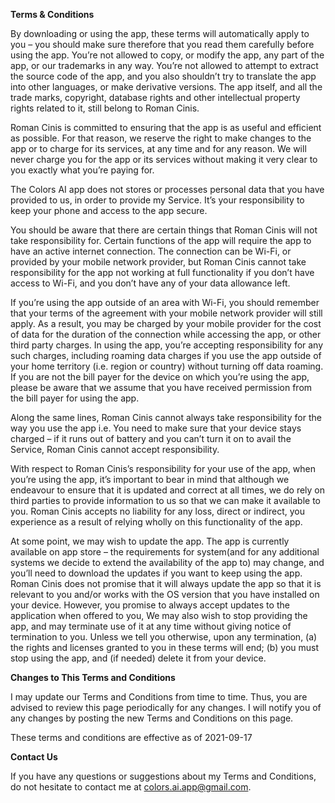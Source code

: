 **Terms & Conditions**

By downloading or using the app, these terms will automatically apply to you – you should make sure therefore that you read them carefully before using the app. You’re not allowed to copy, or modify the app, any part of the app, or our trademarks in any way. You’re not allowed to attempt to extract the source code of the app, and you also shouldn’t try to translate the app into other languages, or make derivative versions. The app itself, and all the trade marks, copyright, database rights and other intellectual property rights related to it, still belong to Roman Cinis.

Roman Cinis is committed to ensuring that the app is as useful and efficient as possible. For that reason, we reserve the right to make changes to the app or to charge for its services, at any time and for any reason. We will never charge you for the app or its services without making it very clear to you exactly what you’re paying for.

The Colors AI app does not stores or processes personal data that you have provided to us, in order to provide my Service. It’s your responsibility to keep your phone and access to the app secure.

You should be aware that there are certain things that Roman Cinis will not take responsibility for. Certain functions of the app will require the app to have an active internet connection. The connection can be Wi-Fi, or provided by your mobile network provider, but Roman Cinis cannot take responsibility for the app not working at full functionality if you don’t have access to Wi-Fi, and you don’t have any of your data allowance left.

If you’re using the app outside of an area with Wi-Fi, you should remember that your terms of the agreement with your mobile network provider will still apply. As a result, you may be charged by your mobile provider for the cost of data for the duration of the connection while accessing the app, or other third party charges. In using the app, you’re accepting responsibility for any such charges, including roaming data charges if you use the app outside of your home territory (i.e. region or country) without turning off data roaming. If you are not the bill payer for the device on which you’re using the app, please be aware that we assume that you have received permission from the bill payer for using the app.

Along the same lines, Roman Cinis cannot always take responsibility for the way you use the app i.e. You need to make sure that your device stays charged – if it runs out of battery and you can’t turn it on to avail the Service, Roman Cinis cannot accept responsibility.

With respect to Roman Cinis’s responsibility for your use of the app, when you’re using the app, it’s important to bear in mind that although we endeavour to ensure that it is updated and correct at all times, we do rely on third parties to provide information to us so that we can make it available to you. Roman Cinis accepts no liability for any loss, direct or indirect, you experience as a result of relying wholly on this functionality of the app.

At some point, we may wish to update the app. The app is currently available on app store – the requirements for system(and for any additional systems we decide to extend the availability of the app to) may change, and you’ll need to download the updates if you want to keep using the app. Roman Cinis does not promise that it will always update the app so that it is relevant to you and/or works with the OS version that you have installed on your device. However, you promise to always accept updates to the application when offered to you, We may also wish to stop providing the app, and may terminate use of it at any time without giving notice of termination to you. Unless we tell you otherwise, upon any termination, (a) the rights and licenses granted to you in these terms will end; (b) you must stop using the app, and (if needed) delete it from your device.

**Changes to This Terms and Conditions**

I may update our Terms and Conditions from time to time. Thus, you are advised to review this page periodically for any changes. I will notify you of any changes by posting the new Terms and Conditions on this page.

These terms and conditions are effective as of 2021-09-17

**Contact Us**

If you have any questions or suggestions about my Terms and Conditions, do not hesitate to contact me at colors.ai.app@gmail.com.
